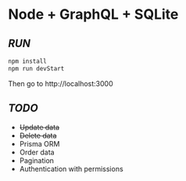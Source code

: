 # Node + GraphQL + SQLite
## _RUN_


```sh
npm install
npm run devStart
```

Then go to http://localhost:3000


## _TODO_

- ~~Update data~~
- ~~Delete data~~
- Prisma ORM
- Order data
- Pagination
- Authentication with permissions
